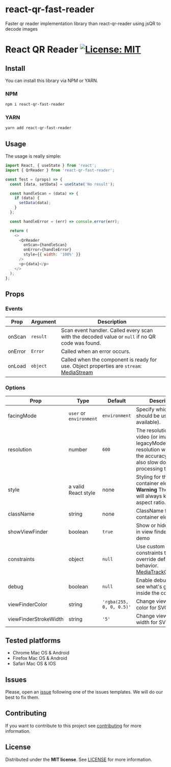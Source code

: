# react-qr-fast-reader
Faster qr reader implementation library than react-qr-reader using jsQR to decode images

# React QR Reader [![License: MIT](https://img.shields.io/badge/License-MIT-brightgreen.svg)](https://opensource.org/licenses/MIT) 


## Install

You can install this library via NPM or YARN.

### NPM

```bash
npm i react-qr-fast-reader
```

### YARN

```bash
yarn add react-qr-fast-reader
```

## Usage

The usage is really simple:

```javascript
import React, { useState } from 'react';
import { QrReader } from 'react-qr-fast-reader';

const Test = (props) => {
  const [data, setData] = useState('No result');

  const handleScan = (data) => {
    if (data) {
      setData(data);
    }
  };

  const handleError = (err) => console.error(err);

  return (
    <>
      <QrReader
        onScan={handleScan}
        onError={handleError}
        style={{ width: '100%' }}
      />
      <p>{data}</p>
    </>
  );
};
```

## Props

### Events

| Prop    | Argument | Description                                                                                                                                             |
| ------- | -------- | ------------------------------------------------------------------------------------------------------------------------------------------------------- |
| onScan  | `result` | Scan event handler. Called every scan with the decoded value or `null` if no QR code was found.                                                         |
| onError | `Error`  | Called when an error occurs.                                                                                                                            |
| onLoad  | `object` | Called when the component is ready for use. Object properties are `stream`: [MediaStream](https://developer.mozilla.org/en-US/docs/Web/API/MediaStream) |

### Options

| Prop                  | Type                    | Default                  | Description                                                                                                                                                       |
| --------------------- | ----------------------- | ------------------------ | ----------------------------------------------------------------------------------------------------------------------------------------------------------------- |
| facingMode            | `user` or `environment` | `environment`            | Specify which camera should be used (if available).                                                                                                               |
| resolution            | number                  | `600`                    | The resolution of the video (or image in legacyMode). Larger resolution will increase the accuracy but it will also slow down the processing time.                |
| style                 | a valid React style     | none                     | Styling for the container element. **Warning** The preview will always keep its 1:1 aspect ratio.                                                                 |
| className             | string                  | none                     | ClassName for the container element.                                                                                                                              |
| showViewFinder        | boolean                 | `true`                   | Show or hide the build in view finder. See demo                                                                                                                   |
| constraints           | object                  | `null`                   | Use custom camera constraints that the override default behavior. [MediaTrackConstraints](https://developer.mozilla.org/en-US/docs/Web/API/MediaTrackConstraints) |
| debug                 | boolean                 | `null`                   | Enable debug logs to see what's going on inside the component                                                                                                     |
| viewFinderColor       | string                  | `'rgba(255, 0, 0, 0.5)'` | Change viewFinder color for SVG Path                                                                                                                              |
| viewFinderStrokeWidth | string                  | `'5'`                    | Change viewFinder width for SVG Path                                                                                                                              |

## Tested platforms

- Chrome Mac OS & Android
- Firefox Mac OS & Android
- Safari Mac OS & IOS

## Issues

Please, open an [issue](https://github.com/LeonardoManzella/react-qr-fast-reader/issues) following one of the issues templates. We will do our best to fix them.

## Contributing

If you want to contribute to this project see [contributing](https://github.com/LeonardoManzella/react-qr-fast-reader/blob/master/CONTRIBUTING.md) for more information.

## License

Distributed under the **MIT license**. See [LICENSE](https://github.com/LeonardoManzella/react-qr-fast-reader/blob/master/LICENSE) for more information.
